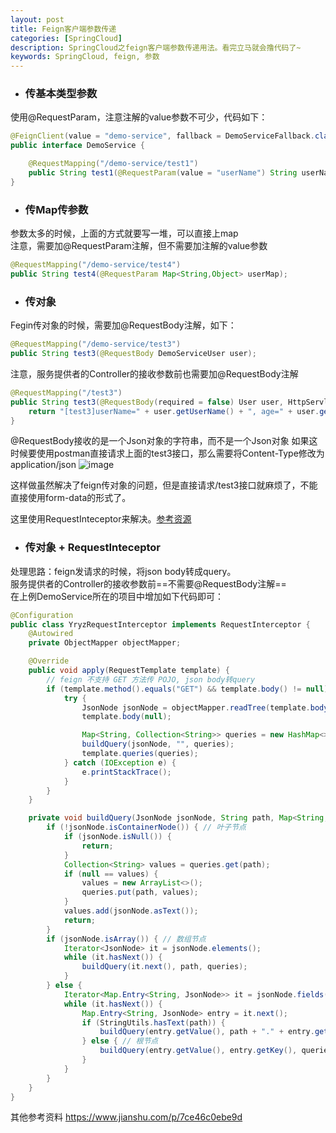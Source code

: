 ```yaml
---
layout: post
title: Feign客户端参数传递
categories: [SpringCloud]
description: SpringCloud之feign客户端参数传递用法。看完立马就会撸代码了~
keywords: SpringCloud, feign, 参数
---
```


- ### 传基本类型参数
使用@RequestParam，注意注解的value参数不可少，代码如下：
```java
@FeignClient(value = "demo-service", fallback = DemoServiceFallback.class) 
public interface DemoService {

    @RequestMapping("/demo-service/test1")
    public String test1(@RequestParam(value = "userName") String userName, @RequestParam(value = "age") int age);
}
```

- ### 传Map传参数
参数太多的时候，上面的方式就要写一堆，可以直接上map <br />
注意，需要加@RequestParam注解，但不需要加注解的value参数

```java
@RequestMapping("/demo-service/test4")
public String test4(@RequestParam Map<String,Object> userMap);
```


- ### 传对象
Fegin传对象的时候，需要加@RequestBody注解，如下：
```java
@RequestMapping("/demo-service/test3")
public String test3(@RequestBody DemoServiceUser user);
```
注意，服务提供者的Controller的接收参数前也需要加@RequestBody注解

```java
@RequestMapping("/test3")
public String test3(@RequestBody(required = false) User user, HttpServletRequest request) {
	return "[test3]userName=" + user.getUserName() + ", age=" + user.getAge();
}
```
@RequestBody接收的是一个Json对象的字符串，而不是一个Json对象
如果这时候要使用postman直接请求上面的test3接口，那么需要将Content-Type修改为application/json
![image](https://img-blog.csdn.net/20170315152520135?watermark/2/text/aHR0cDovL2Jsb2cuY3Nkbi5uZXQvYWZ0ZXJsaWZlX3FpeWU=/font/5a6L5L2T/fontsize/400/fill/I0JBQkFCMA==/dissolve/70/gravity/Center)

这样做虽然解决了feign传对象的问题，但是直接请求/test3接口就麻烦了，不能直接使用form-data的形式了。

这里使用RequestInteceptor来解决。[参考资源](https://github.com/spring-cloud/spring-cloud-netflix/issues/1253)


- ### 传对象 + RequestInteceptor
处理思路：feign发请求的时候，将json body转成query。<br />
服务提供者的Controller的接收参数前==不需要@RequestBody注解== <br />
在上例DemoService所在的项目中增加如下代码即可：
```java
@Configuration
public class YryzRequestInterceptor implements RequestInterceptor {
	@Autowired
	private ObjectMapper objectMapper;

	@Override
	public void apply(RequestTemplate template) {
		// feign 不支持 GET 方法传 POJO, json body转query
		if (template.method().equals("GET") && template.body() != null) {
			try {
				JsonNode jsonNode = objectMapper.readTree(template.body());
				template.body(null);

				Map<String, Collection<String>> queries = new HashMap<>();
				buildQuery(jsonNode, "", queries);
				template.queries(queries);
			} catch (IOException e) {
				e.printStackTrace();
			}
		}
	}

	private void buildQuery(JsonNode jsonNode, String path, Map<String, Collection<String>> queries) {
		if (!jsonNode.isContainerNode()) { // 叶子节点
			if (jsonNode.isNull()) {
				return;
			}
			Collection<String> values = queries.get(path);
			if (null == values) {
				values = new ArrayList<>();
				queries.put(path, values);
			}
			values.add(jsonNode.asText());
			return;
		}
		if (jsonNode.isArray()) { // 数组节点
			Iterator<JsonNode> it = jsonNode.elements();
			while (it.hasNext()) {
				buildQuery(it.next(), path, queries);
			}
		} else {
			Iterator<Map.Entry<String, JsonNode>> it = jsonNode.fields();
			while (it.hasNext()) {
				Map.Entry<String, JsonNode> entry = it.next();
				if (StringUtils.hasText(path)) {
					buildQuery(entry.getValue(), path + "." + entry.getKey(), queries);
				} else { // 根节点
					buildQuery(entry.getValue(), entry.getKey(), queries);
				}
			}
		}
	}
}
```


其他参考资料
https://www.jianshu.com/p/7ce46c0ebe9d




